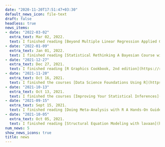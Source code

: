 ```yaml
---
date: "2020-11-20T17:51:47+03:30"
default_news_icon: file-text
draft: false
headless: true
news_items:
- date: "2022-03-02"
  extra_text: Mar 02, 2022.
  text: I finished reading [Beyond Multiple Linear Regression Applied Generalized Linear Models and Multilevel Models in R](https://bookdown.org/roback/bookdown-BeyondMLR/)
- date: "2022-01-09"
  extra_text: Jan 01, 2022.
  text: I finished reading [Statistical Rethinking A Bayesian Course with Examples in R and Stan](https://www.routledge.com/Statistical-Rethinking-A-Bayesian-Course-with-Examples-in-R-and-STAN/McElreath/p/book/9780367139919#:~:text=Book%20Description-,Statistical%20Rethinking%3A%20A%20Bayesian%20Course%20with%20Examples%20in%20R%20and,calculations%20that%20are%20usually%20automated.)
- date: "2021-12-27"
  extra_text: Dec 27, 2021.
  text: I finished reading [R Graphics Cookbook, 2nd edition](https://r-graphics.org)
- date: "2021-11-20"
  extra_text: Oct 16, 2021.
  text: I finished the courses [Data Science Foundations Using R](https://www.coursera.org/account/accomplishments/specialization/YZL3AFSR4JMJ) in Coursera
- date: "2021-10-13"
  extra_text: Oct 13, 2021.
  text: I finished the courses [Improving Your Statistical Inferences](https://coursera.org/verify/BYPX7EN3SYM7) in Coursera
- date: "2021-09-15"
  extra_text: Sept 15, 2021.
  text: I finished reading [Doing Meta-Analysis with R A Hands-On Guide](https://bookdown.org/MathiasHarrer/Doing_Meta_Analysis_in_R/)
- date: "2021-10-05"
  extra_text: Oct 05, 2021.
  text: I finished reading [Structural Equation Modeling with lavaan](https://www.wiley.com/en-us/Structural+Equation+Modeling+with+lavaan-p-9781786303691#:~:text=Structural%20Equation%20Modeling%20with%20lavaan%20thus%20helps%20the%20reader%20to,variables%20and%20latent%20growth%20models.)
num_news: 5
show_news_icons: true
title: news
---
```

